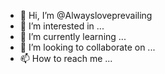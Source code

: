 - 👋 Hi, I’m @Alwaysloveprevailing
- 👀 I’m interested in ...
- 🌱 I’m currently learning ...
- 💞️ I’m looking to collaborate on ...
- 📫 How to reach me ...

<!---
Alwaysloveprevailing/Alwaysloveprevailing is a ✨ special ✨ repository because its `README.md` (this file)

hi everyone I'm just kinda new here and want to find meaningful things to occupy my time. hope everyone is having a good day
not sure how I got in here or why 
